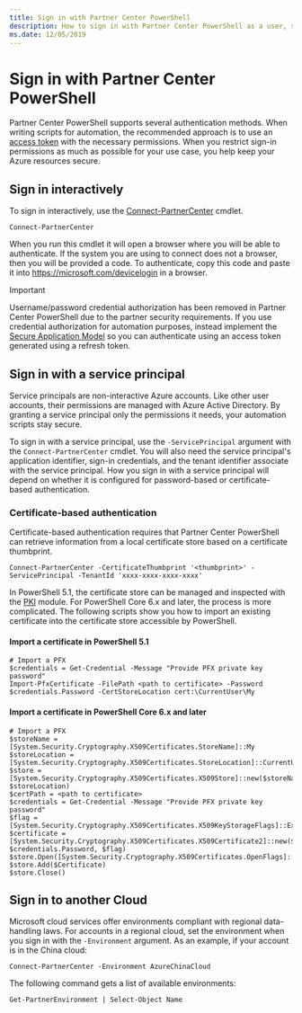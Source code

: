 ```yaml
---
title: Sign in with Partner Center PowerShell
description: How to sign in with Partner Center PowerShell as a user, service principal, or access token.
ms.date: 12/05/2019
---
```


# Sign in with Partner Center PowerShell

Partner Center PowerShell supports several authentication methods. When writing scripts for automation, the recommended approach is to use an [access token](multi-factor-auth.md) with the necessary permissions. When you restrict sign-in permissions as much as possible for your use case, you help keep your Azure resources secure.

## Sign in interactively

To sign in interactively, use the [Connect-PartnerCenter](/powershell/module/partnercenter/connect-partnercenter) cmdlet.

```azurepowershell-interactive
Connect-PartnerCenter
```

When you run this cmdlet it will open a browser where you will be able to authenticate. If the system you are using to connect does not a browser, then you will be provided a code. To authenticate, copy this code and paste it into <https://microsoft.com/devicelogin> in a browser.

> [!IMPORTANT]
> Username/password credential authorization has been removed in Partner Center PowerShell due to the partner security requirements. If you use credential authorization for automation purposes, instead implement the [Secure Application Model](multi-factor-auth.md) so you can authenticate using an access token generated using a refresh token.

## Sign in with a service principal

Service principals are non-interactive Azure accounts. Like other user accounts, their permissions are managed with Azure Active Directory. By granting a service principal only the permissions it needs, your automation scripts stay secure.

To sign in with a service principal, use the `-ServicePrincipal` argument with the `Connect-PartnerCenter` cmdlet. You will also need the service principal's application identifier, sign-in credentials, and the tenant identifier associate with the service principal. How you sign in with a service principal will depend on whether it is configured for password-based or certificate-based authentication.

### Certificate-based authentication

Certificate-based authentication requires that Partner Center PowerShell can retrieve information from a local certificate store based on a certificate thumbprint.

```azurepowershell-interactive
Connect-PartnerCenter -CertificateThumbprint '<thumbprint>' -ServicePrincipal -TenantId 'xxxx-xxxx-xxxx-xxxx'
```

In PowerShell 5.1, the certificate store can be managed and inspected with the [PKI](/powershell/module/pkiclient) module. For PowerShell Core 6.x and later, the process is more complicated. The following scripts show you how to import an existing certificate into the certificate store accessible by PowerShell.

#### Import a certificate in PowerShell 5.1

```azurepowershell-interactive
# Import a PFX
$credentials = Get-Credential -Message "Provide PFX private key password"
Import-PfxCertificate -FilePath <path to certificate> -Password $credentials.Password -CertStoreLocation cert:\CurrentUser\My
```

#### Import a certificate in PowerShell Core 6.x and later

```azurepowershell-interactive
# Import a PFX
$storeName = [System.Security.Cryptography.X509Certificates.StoreName]::My 
$storeLocation = [System.Security.Cryptography.X509Certificates.StoreLocation]::CurrentUser
$store = [System.Security.Cryptography.X509Certificates.X509Store]::new($storeName, $storeLocation)
$certPath = <path to certificate>
$credentials = Get-Credential -Message "Provide PFX private key password"
$flag = [System.Security.Cryptography.X509Certificates.X509KeyStorageFlags]::Exportable
$certificate = [System.Security.Cryptography.X509Certificates.X509Certificate2]::new($certPath, $credentials.Password, $flag)
$store.Open([System.Security.Cryptography.X509Certificates.OpenFlags]::ReadWrite)
$store.Add($Certificate)
$store.Close()
```

## Sign in to another Cloud

Microsoft cloud services offer environments compliant with regional data-handling laws. For accounts in a regional cloud, set the environment when you sign in with the `-Environment` argument. As an example, if your account is in the China cloud:

```azurepowershell-interactive
Connect-PartnerCenter -Environment AzureChinaCloud
```

The following command gets a list of available environments:

```azurepowershell-interactive
Get-PartnerEnvironment | Select-Object Name
```
